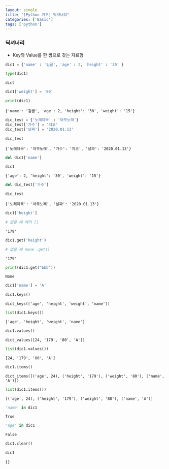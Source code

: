 ```yaml
---
layout: single
title: "[Python 기초] 딕셔너리"
categories: ['Basic']
tags: ['python']
---
```



### 딕셔너리
- Key와 Value를 한 쌍으로 갖는 자료형 


```python
dic1 = {'name' : '김귤', 'age' : 2, 'height' : '30' }

type(dic1)
```




    dict




```python
dic1['weight'] = '80'

print(dic1)
```

    {'name': '김귤', 'age': 2, 'height': '30', 'weight': '15'}
    


```python
dic_test = {'노래제목' : '아무노래'}
dic_test['가수'] = '지코'
dic_test['날짜'] = '2020.01.13'

dic_test
```




    {'노래제목': '아무노래', '가수': '지코', '날짜': '2020.01.13'}




```python
del dic1['name']

dic1
```




    {'age': 2, 'height': '30', 'weight': '15'}




```python
del dic_test['가수']

dic_test
```




    {'노래제목': '아무노래', '날짜': '2020.01.13'}




```python
dic1['height']

# 없을 때 에러 []
```




    '179'




```python
dic1.get('height')

# 없을 때 none .get()
```




    '179'




```python
print(dic1.get("bbb"))
```

    None
    


```python
dic1['name'] = 'A'
```


```python
dic1.keys()
```




    dict_keys(['age', 'height', 'weight', 'name'])




```python
list(dic1.keys())
```




    ['age', 'height', 'weight', 'name']




```python
dic1.values()
```




    dict_values([24, '179', '80', 'A'])




```python
list(dic1.values())
```




    [24, '179', '80', 'A']




```python
dic1.items()
```




    dict_items([('age', 24), ('height', '179'), ('weight', '80'), ('name', 'A')])




```python
list(dic1.items())
```




    [('age', 24), ('height', '179'), ('weight', '80'), ('name', 'A')]




```python
'name' in dic1
```




    True




```python
'age' in dic1
```




    False




```python
dic1.clear()
```


```python
dic1
```




    {}


